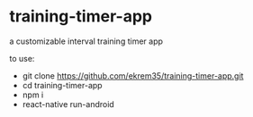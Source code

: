 # training-timer-app
a customizable interval training timer app

to use:

- git clone https://github.com/ekrem35/training-timer-app.git
- cd training-timer-app
- npm i
- react-native run-android
